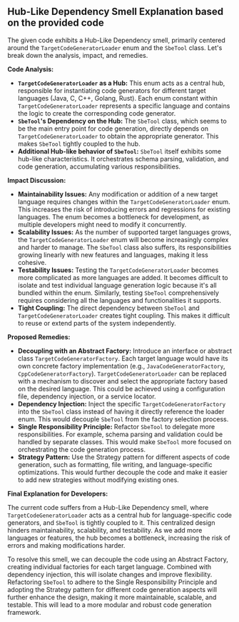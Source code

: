 ## Hub-Like Dependency Smell Explanation based on the provided code

The given code exhibits a Hub-Like Dependency smell, primarily centered around the `TargetCodeGeneratorLoader` enum and the `SbeTool` class. Let's break down the analysis, impact, and remedies.

**Code Analysis:**

-   **`TargetCodeGeneratorLoader` as a Hub:** This enum acts as a central hub, responsible for instantiating code generators for different target languages (Java, C, C++, Golang, Rust). Each enum constant within `TargetCodeGeneratorLoader` represents a specific language and contains the logic to create the corresponding code generator.
-   **`SbeTool`'s Dependency on the Hub:** The `SbeTool` class, which seems to be the main entry point for code generation, directly depends on `TargetCodeGeneratorLoader` to obtain the appropriate generator. This makes `SbeTool` tightly coupled to the hub.
-   **Additional Hub-like behavior of `SbeTool`:** `SbeTool` itself exhibits some hub-like characteristics. It orchestrates schema parsing, validation, and code generation, accumulating various responsibilities.

**Impact Discussion:**

-   **Maintainability Issues:** Any modification or addition of a new target language requires changes within the `TargetCodeGeneratorLoader` enum. This increases the risk of introducing errors and regressions for existing languages. The enum becomes a bottleneck for development, as multiple developers might need to modify it concurrently.
-   **Scalability Issues:** As the number of supported target languages grows, the `TargetCodeGeneratorLoader` enum will become increasingly complex and harder to manage. The `SbeTool` class also suffers, its responsibilities growing linearly with new features and languages, making it less cohesive.
-   **Testability Issues:** Testing the `TargetCodeGeneratorLoader` becomes more complicated as more languages are added. It becomes difficult to isolate and test individual language generation logic because it's all bundled within the enum. Similarly, testing `SbeTool` comprehensively requires considering all the languages and functionalities it supports.
-   **Tight Coupling:** The direct dependency between `SbeTool` and `TargetCodeGeneratorLoader` creates tight coupling. This makes it difficult to reuse or extend parts of the system independently.

**Proposed Remedies:**

-   **Decoupling with an Abstract Factory:** Introduce an interface or abstract class `TargetCodeGeneratorFactory`. Each target language would have its own concrete factory implementation (e.g., `JavaCodeGeneratorFactory`, `CppCodeGeneratorFactory`). `TargetCodeGeneratorLoader` can be replaced with a mechanism to discover and select the appropriate factory based on the desired language. This could be achieved using a configuration file, dependency injection, or a service locator.
-   **Dependency Injection:** Inject the specific `TargetCodeGeneratorFactory` into the `SbeTool` class instead of having it directly reference the loader enum. This would decouple `SbeTool` from the factory selection process.
-   **Single Responsibility Principle:** Refactor `SbeTool` to delegate more responsibilities. For example, schema parsing and validation could be handled by separate classes. This would make `SbeTool` more focused on orchestrating the code generation process.
-   **Strategy Pattern:** Use the Strategy pattern for different aspects of code generation, such as formatting, file writing, and language-specific optimizations. This would further decouple the code and make it easier to add new strategies without modifying existing ones.

**Final Explanation for Developers:**

The current code suffers from a Hub-Like Dependency smell, where `TargetCodeGeneratorLoader` acts as a central hub for language-specific code generators, and `SbeTool` is tightly coupled to it. This centralized design hinders maintainability, scalability, and testability. As we add more languages or features, the hub becomes a bottleneck, increasing the risk of errors and making modifications harder.

To resolve this smell, we can decouple the code using an Abstract Factory, creating individual factories for each target language. Combined with dependency injection, this will isolate changes and improve flexibility. Refactoring `SbeTool` to adhere to the Single Responsibility Principle and adopting the Strategy pattern for different code generation aspects will further enhance the design, making it more maintainable, scalable, and testable. This will lead to a more modular and robust code generation framework.
